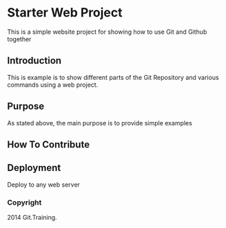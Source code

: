 # Starter Web Project

This is a simple website project for showing how to use Git and Github together

## Introduction

This is example is to show different parts of the Git Repository and various commands
using a web project.

## Purpose

As stated above, the main purpose is to provide simple
examples 

## How To Contribute

## Deployment
Deploy to any web server

### Copyright

2014 Git.Training.